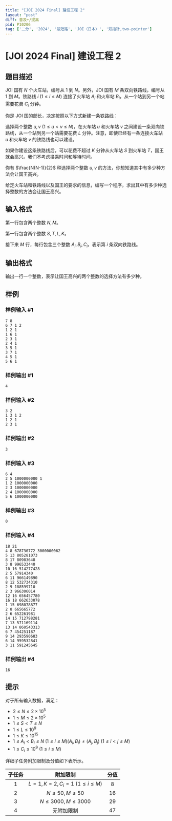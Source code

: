 ```yaml
---
title: "[JOI 2024 Final] 建设工程 2"
layout: "post"
diff: 普及+/提高
pid: P10206
tag: ['二分', '2024', '最短路', 'JOI（日本）', '双指针,two-pointer']
---
```

# [JOI 2024 Final] 建设工程 2
## 题目描述

JOI 国有 $N$ 个火车站，编号从 $1$ 到 $N$。另外，JOI 国有 $M$ 条双向铁路线，编号从 $1$ 到 $M$。铁路线 $i\ (1 \leq i \leq M)$ 连接了火车站 $A_{i}$ 和火车站 $B_{i}$，从一个站到另一个站需要花费 $C_i$ 分钟。

你是 JOI 国的部长，决定按照以下方式新建一条铁路线：

选择两个整数 $u, v\ (1 \leq u<v \leq N)$，在火车站 $u$ 和火车站 $v$ 之间建设一条双向铁路线，从一个站到另一个站需要花费 $L$ 分钟。注意，即使已经有一条连接火车站 $u$ 和火车站 $v$ 的铁路线也可以建设。

如果你建设这条铁路线后，可以花费不超过 $K$ 分钟从火车站 $S$ 到火车站 $T$，国王就会高兴。我们不考虑换乘时间和等待时间。

你有 $\frac{N(N-1)}{2}$ 种选择两个整数 $u, v$ 的方法，你想知道其中有多少种方法会让国王高兴。

给定火车站和铁路线以及国王的要求的信息，编写一个程序，求出其中有多少种选择整数的方法会让国王高兴。
## 输入格式

第一行包含两个整数 $N,M$。

第一行包含两个整数 $S,T,L,K$。

接下来 $M$ 行，每行包含三个整数 $A_i, B_i, C_i$，表示第 $i$ 条双向铁路线。
## 输出格式

输出一行一个整数，表示让国王高兴的两个整数的选择方法有多少种。
## 样例

### 样例输入 #1
```
7 8
6 7 1 2
1 2 1
1 6 1
2 3 1
2 4 1
3 5 1
3 7 1
4 5 1
5 6 1
```
### 样例输出 #1
```
4
```
### 样例输入 #2
```
3 2
1 3 1 2
1 2 1
2 3 1
```
### 样例输出 #2
```
3
```
### 样例输入 #3
```
6 4
2 5 1000000000 1
1 2 1000000000
2 3 1000000000
2 4 1000000000
5 6 1000000000
```
### 样例输出 #3
```
0
```
### 样例输入 #4
```
18 21
4 8 678730772 3000000062
5 13 805281073
8 17 80983648
3 8 996533440
10 16 514277428
2 5 57914340
6 11 966149890
8 12 532734310
2 9 188599710
2 3 966306014
12 16 656457780
16 18 662633078
1 15 698078877
2 8 665665772
2 6 652261981
14 15 712798281
7 13 571169114
13 14 860543313
6 7 454251187
9 14 293590683
6 14 959532841
3 11 591245645
```
### 样例输出 #4
```
16
```
## 提示

对于所有输入数据，满足：

- $2 \leq N \leq 2\times 10^5$
- $1 \leq M \leq 2\times 10^5$
- $1 \leq S<T \leq N$
- $1 \leq L \leq 10^{9}$
- $1 \leq K \leq 10^{15}$
- $1 \leq A_{i}<B_{i} \leq N\ (1 \leq i \leq M)
(A_{i}, B_{i}) \neq (A_{j}, B_{j})\ (1 \leq i<j \leq M)$
- $1 \leq C_{i} \leq 10^{9}\ (1 \leq i \leq M)$

详细子任务附加限制及分值如下表所示。

|子任务|	附加限制|	分值|
|:-:|:-:|:-:|
|1|	$L=1, K=2, C_{i}=1\ (1 \leq i \leq M)$|	8
|2|	$N \leq 50, M \leq 50$|	16
|3|	$N \leq 3000, M \leq 3000$|	29
|4|	无附加限制|	47
